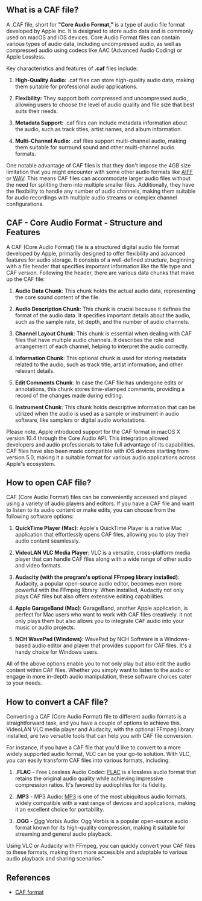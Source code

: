 ## What is a CAF file?

A .CAF file, short for **"Core Audio Format,"** is a type of audio file format developed by Apple Inc. It is designed to store audio data and is commonly used on macOS and iOS devices. Core Audio Format files can contain various types of audio data, including uncompressed audio, as well as compressed audio using codecs like AAC (Advanced Audio Coding) or Apple Lossless.

Key characteristics and features of **.caf** files include:

1. **High-Quality Audio:** .caf files can store high-quality audio data, making them suitable for professional audio applications.

2. **Flexibility:** They support both compressed and uncompressed audio, allowing users to choose the level of audio quality and file size that best suits their needs.

3. **Metadata Support:** .caf files can include metadata information about the audio, such as track titles, artist names, and album information.

4. **Multi-Channel Audio:** .caf files support multi-channel audio, making them suitable for surround sound and other multi-channel audio formats.

One notable advantage of CAF files is that they don't impose the 4GB size limitation that you might encounter with some other audio formats like [AIFF](/audio/aiff/) or [WAV](/audio/wav/). This means CAF files can accommodate larger audio files without the need for splitting them into multiple smaller files. Additionally, they have the flexibility to handle any number of audio channels, making them suitable for audio recordings with multiple audio streams or complex channel configurations.

## CAF - Core Audio Format - Structure and Features

A CAF (Core Audio Format) file is a structured digital audio file format developed by Apple, primarily designed to offer flexibility and advanced features for audio storage. It consists of a well-defined structure, beginning with a file header that specifies important information like the file type and CAF version. Following the header, there are various data chunks that make up the CAF file:

1.  **Audio Data Chunk**: This chunk holds the actual audio data, representing the core sound content of the file.
    
2.  **Audio Description Chunk**: This chunk is crucial because it defines the format of the audio data. It specifies important details about the audio, such as the sample rate, bit depth, and the number of audio channels.
    
3.  **Channel Layout Chunk**: This chunk is essential when dealing with CAF files that have multiple audio channels. It describes the role and arrangement of each channel, helping to interpret the audio correctly.
    
4.  **Information Chunk**: This optional chunk is used for storing metadata related to the audio, such as track title, artist information, and other relevant details.
    
5.  **Edit Comments Chunk**: In case the CAF file has undergone edits or annotations, this chunk stores time-stamped comments, providing a record of the changes made during editing.
    
6.  **Instrument Chunk**: This chunk holds descriptive information that can be utilized when the audio is used as a sample or instrument in audio software, like samplers or digital audio workstations.
    

Please note, Apple introduced support for the CAF format in macOS X version 10.4 through the Core Audio API. This integration allowed developers and audio professionals to take full advantage of its capabilities. CAF files have also been made compatible with iOS devices starting from version 5.0, making it a suitable format for various audio applications across Apple's ecosystem.

## How to open CAF file?

CAF (Core Audio Format) files can be conveniently accessed and played using a variety of audio players and editors. If you have a CAF file and want to listen to its audio content or make edits, you can choose from the following software options:

1.  **QuickTime Player (Mac)**: Apple's QuickTime Player is a native Mac application that effortlessly opens CAF files, allowing you to play their audio content seamlessly.
    
2.  **VideoLAN VLC Media Player**: VLC is a versatile, cross-platform media player that can handle CAF files along with a wide range of other audio and video formats.
    
3.  **Audacity (with the program's optional FFmpeg library installed)**: Audacity, a popular open-source audio editor, becomes even more powerful with the FFmpeg library. When installed, Audacity not only plays CAF files but also offers extensive editing capabilities.
    
4.  **Apple GarageBand (Mac)**: GarageBand, another Apple application, is perfect for Mac users who want to work with CAF files creatively. It not only plays them but also allows you to integrate CAF audio into your music or audio projects.
    
5.  **NCH WavePad (Windows)**: WavePad by NCH Software is a Windows-based audio editor and player that provides support for CAF files. It's a handy choice for Windows users.
    

All of the above options enable you to not only play but also edit the audio content within CAF files. Whether you simply want to listen to the audio or engage in more in-depth audio manipulation, these software choices cater to your needs.

## How to convert a CAF file?

Converting a CAF (Core Audio Format) file to different audio formats is a straightforward task, and you have a couple of options to achieve this. VideoLAN VLC media player and Audacity, with the optional FFmpeg library installed, are two versatile tools that can help you with CAF file conversion.

For instance, if you have a CAF file that you'd like to convert to a more widely supported audio format, VLC can be your go-to solution. With VLC, you can easily transform CAF files into various formats, including:

1.  **.FLAC** - Free Lossless Audio Codec: [FLAC](/extension/flac) is a lossless audio format that retains the original audio quality while achieving impressive compression ratios. It's favored by audiophiles for its fidelity.

2.  **.MP3** - MP3 Audio: [MP3](/audio/mp3/) is one of the most ubiquitous audio formats, widely compatible with a vast range of devices and applications, making it an excellent choice for portability.

3.  **.OGG** - [Ogg](/audio/ogg/) Vorbis Audio: Ogg Vorbis is a popular open-source audio format known for its high-quality compression, making it suitable for streaming and general audio playback.
   

Using VLC or Audacity with FFmpeg, you can quickly convert your CAF files to these formats, making them more accessible and adaptable to various audio playback and sharing scenarios."

## References
* [CAF format](https://developer.apple.com/library/archive/documentation/MusicAudio/Reference/CAFSpec/CAF_spec/CAF_spec.html#//apple_ref/doc/uid/TP40001862-CH210-SW1)
